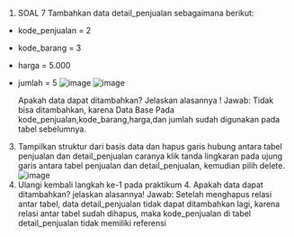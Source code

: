 1. SOAL 7
   Tambahkan data detail_penjualan sebagaimana berikut:
-	kode_penjualan 	= 2
-	kode_barang 		= 3
-	harga			= 5.000
-	jumlah			= 5
![image](https://github.com/nadintaaalwaz/nadintrylearnphp/assets/160230442/75c4de45-e90d-402f-bed1-427c0df8fa26)
![image](https://github.com/nadintaaalwaz/nadintrylearnphp/assets/160230442/8ac181ca-ca97-4999-8b8b-eae0858825f1)

    Apakah data dapat ditambahkan? Jelaskan alasannya !
    Jawab: Tidak bisa ditambahkan, karena Data Base Pada kode_penjualan,kode_barang,harga,dan jumlah sudah digunakan pada tabel sebelumnya.

3. Tampilkan struktur dari basis data dan hapus garis hubung antara tabel penjualan dan detail_penjualan caranya klik tanda lingkaran pada ujung garis antara tabel penjualan dan detail_penjualan, kemudian pilih delete.
 	 ![image](https://github.com/nadintaaalwaz/nadintrylearnphp/assets/160230442/dd98d26a-4055-402f-ba88-43229e7e4bc3)
4.	Ulangi kembali langkah ke-1 pada praktikum 4. Apakah data dapat ditambahkan? jelaskan alasannya!
Jawab: Setelah menghapus relasi antar tabel, data detail_penjualan tidak dapat ditambahkan lagi, karena relasi antar tabel sudah dihapus, maka kode_penjualan di tabel detail_penjualan tidak memiliki 
referensi
